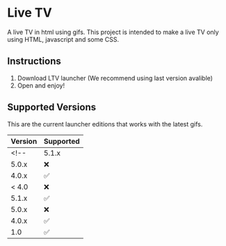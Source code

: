 # Live TV
A live TV in html using gifs.
This project is intended to make a live TV only using HTML, javascript and some CSS.
## Instructions
1. Download LTV launcher (We recommend using last version avalible)
2. Open and enjoy!
## Supported Versions

This are the current launcher editions that works with the latest gifs.

| Version | Supported          |
| ------- | ------------------ |
<!--| 5.1.x   | :white_check_mark: |
| 5.0.x   | :x:                |
| 4.0.x   | :white_check_mark: |
| < 4.0   | :x:                |
| 5.1.x   | :white_check_mark: |
| 5.0.x   | :x:                |
| 4.0.x   | :white_check_mark: |-->
| 1.0     | :white_check_mark: |
